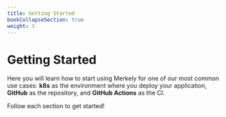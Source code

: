 ```yaml
---
title: Getting Started
bookCollapseSection: true
weight: 1
---
```


# Getting Started

Here you will learn how to start using Merkely for one of our most common use cases: **k8s** as the environment where you deploy your application, **GitHub** as the repository, and **GitHub Actions** as the CI.

Follow each section to get started!